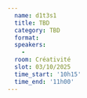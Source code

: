 ```yaml
---
  name: d1t3s1
  title: TBD
  category: TBD
  format: 
  speakers: 
    - 
  room: Créativité
  slot: 03/10/2025
  time_start: '10h15'
  time_end: '11h00'
---
```

